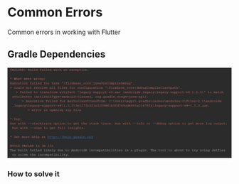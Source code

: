 # Common Errors
Common errors in working with Flutter

## Gradle Dependencies

![Gradle Dependency Error](./gradle-dependency-error.png)

### How to solve it
